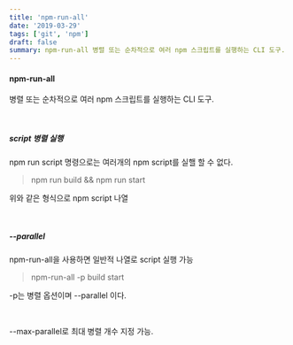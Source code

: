 ```yaml
---
title: 'npm-run-all'
date: '2019-03-29'
tags: ['git', 'npm']
draft: false
summary: npm-run-all 병렬 또는 순차적으로 여러 npm 스크립트를 실행하는 CLI 도구.
---
```


#### npm-run-all

병렬 또는 순차적으로 여러 npm 스크립트를 실행하는 CLI 도구.

<br />

##### script 병렬 실행

npm run script 명령으로는 여러개의 npm script를 실핼 할 수 없다.

> npm run build && npm run start

위와 같은 형식으로 npm script 나열

<br />

##### --parallel

npm-run-all을 사용하면 일반적 나열로 script 실행 가능

> npm-run-all -p build start

-p는 병렬 옵션이며 --parallel 이다.

<br />

--max-parallel로 최대 병렬 개수 지정 가능.

<br />

<br /><br /><br />
